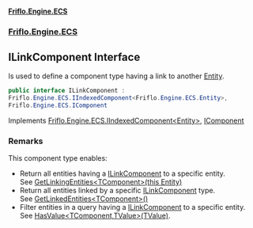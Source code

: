 #### [Friflo.Engine.ECS](index.md 'index')
### [Friflo.Engine.ECS](Friflo.Engine.ECS.md 'Friflo.Engine.ECS')

## ILinkComponent Interface

Is used to define a component type having a link to another [Entity](Entity.md 'Friflo.Engine.ECS.Entity').

```csharp
public interface ILinkComponent :
Friflo.Engine.ECS.IIndexedComponent<Friflo.Engine.ECS.Entity>,
Friflo.Engine.ECS.IComponent
```

Implements [Friflo.Engine.ECS.IIndexedComponent&lt;](IIndexedComponent_TValue_.md 'Friflo.Engine.ECS.IIndexedComponent<TValue>')[Entity](Entity.md 'Friflo.Engine.ECS.Entity')[&gt;](IIndexedComponent_TValue_.md 'Friflo.Engine.ECS.IIndexedComponent<TValue>'), [IComponent](IComponent.md 'Friflo.Engine.ECS.IComponent')

### Remarks
This component type enables:
- Return all entities having a [ILinkComponent](ILinkComponent.md 'Friflo.Engine.ECS.ILinkComponent') to a specific entity.<br/>
  See [GetLinkingEntities&lt;TComponent&gt;(this Entity)](IndexExtensions.GetLinkingEntities_TComponent_(thisEntity).md 'Friflo.Engine.ECS.IndexExtensions.GetLinkingEntities<TComponent>(this Friflo.Engine.ECS.Entity)')
- Return all entities linked by a specific [ILinkComponent](ILinkComponent.md 'Friflo.Engine.ECS.ILinkComponent') type.<br/>
  See [GetLinkedEntities&lt;TComponent&gt;()](EntityStore.GetLinkedEntities_TComponent_().md 'Friflo.Engine.ECS.EntityStore.GetLinkedEntities<TComponent>()')
- Filter entities in a query having a [ILinkComponent](ILinkComponent.md 'Friflo.Engine.ECS.ILinkComponent') to a specific entity.<br/>
  See [HasValue&lt;TComponent,TValue&gt;(TValue)](ArchetypeQuery.HasValue_TComponent,TValue_(TValue).md 'Friflo.Engine.ECS.ArchetypeQuery.HasValue<TComponent,TValue>(TValue)').